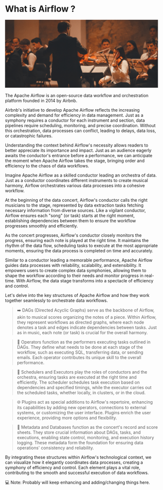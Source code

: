 # What is Airflow ?


![maestro](../assets/imgs/maes_orchestra.png)


The Apache Airflow is an open-source data workflow and orchestration platform founded in 2014 by Airbnb.

Airbnb's initiative to develop Apache Airflow reflects the increasing complexity and demand for efficiency in data management. Just as a symphony requires a conductor for each instrument and section, data pipelines require scheduling, monitoring, and precise coordination. Without this orchestration, data processes can conflict, leading to delays, data loss, or catastrophic failures. 

Understanding the context behind Airflow's necessity allows readers to better appreciate its importance and impact. Just as an audience eagerly awaits the conductor's entrance before a performance, we can anticipate the moment when Apache Airflow takes the stage, bringing order and efficiency to the chaos of data workflows.

Imagine Apache Airflow as a skilled conductor leading an orchestra of data. Just as a conductor coordinates different instruments to create musical harmony, Airflow orchestrates various data processes into a cohesive workflow.

At the beginning of the data concert, Airflow's conductor calls the right musicians to the stage, represented by data extraction tasks fetching necessary information from diverse sources. Like a vigilant conductor, Airflow ensures each "song" (or task) starts at the right moment, establishing dependencies between them to ensure the workflow progresses smoothly and efficiently.

As the concert progresses, Airflow's conductor closely monitors the progress, ensuring each note is played at the right time. It maintains the rhythm of the data flow, scheduling tasks to execute at the most appropriate moments, ensuring the data process is completed on time and accurately.

Similar to a conductor leading a memorable performance, Apache Airflow guides data processes with reliability, scalability, and extensibility. It empowers users to create complex data symphonies, allowing them to shape the workflow according to their needs and monitor progress in real-time. With Airflow, the data stage transforms into a spectacle of efficiency and control.


Let's delve into the key structures of Apache Airflow and how they work together seamlessly to orchestrate data workflows.


> ➡️ DAGs (Directed Acyclic Graphs) serve as the backbone of Airflow, akin to musical scores organizing the notes of a piece. Within Airflow, they represent workflows as directed graphs, where each node denotes a task and edges indicate dependencies between tasks. Just as in music, each note (or task) is crucial for the overall harmony.

> 👷 Operators function as the performers executing tasks outlined in DAGs. They define what needs to be done at each stage of the workflow, such as executing SQL, transferring data, or sending emails. Each operator contributes its unique skill to the overall performance.

> 📆 Schedulers and Executors play the roles of conductors and the orchestra, ensuring tasks are executed at the right time and efficiently. The scheduler schedules task execution based on dependencies and specified timings, while the executor carries out the scheduled tasks, whether locally, in clusters, or in the cloud.

> 🌐 Plugins act as special additions to Airflow's repertoire, enhancing its capabilities by adding new operators, connections to external systems, or customizing the user interface. Plugins enrich the user experience, providing more options and flexibility.

> 💾 Metadata and Databases function as the concert's record and score sheets. They store crucial information about DAGs, tasks, and executions, enabling state control, monitoring, and execution history logging. These metadata form the foundation for ensuring data operations' consistency and reliability.


By integrating these structures within Airflow's technological context, we can visualize how it elegantly coordinates data processes, creating a symphony of efficiency and control. Each element plays a vital role, contributing to the smooth and successful execution of data workflows.

💻 Note: Probably will keep enhancing and adding/changing things here.